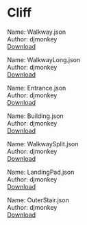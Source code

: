 # Cliff

Name: Walkway.json  
Author: djmonkey  
[Download](https://raw.githubusercontent.com/charliebanks/nms-base-builder-presets/master/Cliff/djmonkey_Walkway.json)  

Name: WalkwayLong.json  
Author: djmonkey  
[Download](https://raw.githubusercontent.com/charliebanks/nms-base-builder-presets/master/Cliff/djmonkey_WalkwayLong.json)  

Name: Entrance.json  
Author: djmonkey  
[Download](https://raw.githubusercontent.com/charliebanks/nms-base-builder-presets/master/Cliff/djmonkey_Entrance.json)  

Name: Building.json  
Author: djmonkey  
[Download](https://raw.githubusercontent.com/charliebanks/nms-base-builder-presets/master/Cliff/djmonkey_Building.json)  

Name: WalkwaySplit.json  
Author: djmonkey  
[Download](https://raw.githubusercontent.com/charliebanks/nms-base-builder-presets/master/Cliff/djmonkey_WalkwaySplit.json)  

Name: LandingPad.json  
Author: djmonkey  
[Download](https://raw.githubusercontent.com/charliebanks/nms-base-builder-presets/master/Cliff/djmonkey_LandingPad.json)  

Name: OuterStair.json  
Author: djmonkey  
[Download](https://raw.githubusercontent.com/charliebanks/nms-base-builder-presets/master/Cliff/djmonkey_OuterStair.json)  

